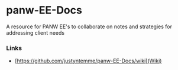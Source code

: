 # panw-EE-Docs
A resource for PANW EE's to collaborate on notes and strategies for addressing client needs



### Links
* [https://github.com/justyntemme/panw-EE-Docs/wiki](Wiki)
